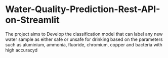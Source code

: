 # Water-Quality-Prediction-Rest-API-on-Streamlit
The project aims to Develop the classification model that can label any new water sample as either safe or unsafe for drinking based on the parameters such as aluminium, ammonia, fluoride, chromium, copper and bacteria with high accuracyd
